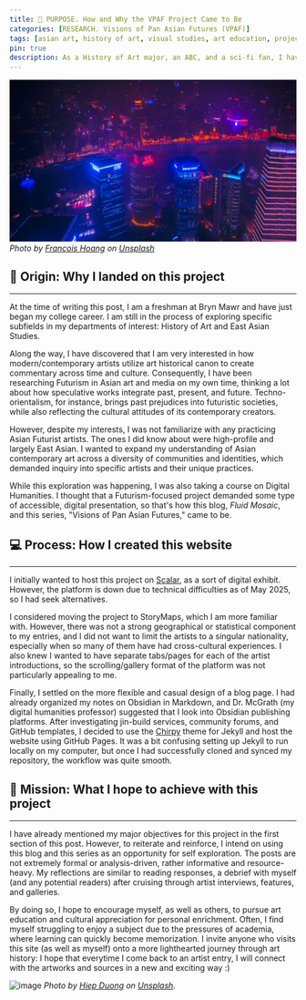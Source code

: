 ```yaml
---
title: 🎯 PURPOSE. How and Why the VPAF Project Came to Be 
categories: [RESEARCH. Visions of Pan Asian Futures (VPAF)]
tags: [asian art, history of art, visual studies, art education, project mission]
pin: true
description: As a History of Art major, an ABC, and a sci-fi fan, I have long been interested in exploring Asian Futurism. Thus commenced the "Visions of Pan Asian Futures" series.
---
```

![image](/images/purposetop.jpg)
*Photo by [Francois Hoang](https://unsplash.com/@aoirostudio?utm_content=creditCopyText&utm_medium=referral&utm_source=unsplash") on [Unsplash](https://unsplash.com/photos/high-angle-photography-of-city-during-nighttime-MFYlCoSm-0o?utm_content=creditCopyText&utm_medium=referral&utm_source=unsplash)*
      

## 🌳 **Origin:** Why I landed on this project
---
At the time of writing this post, I am a freshman at Bryn Mawr and have just began my college career. I am still in the process of exploring specific subfields in my departments of interest: History of Art and East Asian Studies. 

Along the way, I have discovered that I am very interested in how modern/contemporary artists utilize art historical canon to create commentary across time and culture. Consequently, I have been researching Futurism in Asian art and media on my own time, thinking a lot about how speculative works integrate past, present, and future. Techno-orientalism, for instance, brings past prejudices into futuristic societies, while also reflecting the cultural attitudes of its contemporary creators. 

However, despite my interests, I was not familiarize with any practicing Asian Futurist artists. The ones I did know about were high-profile and largely East Asian. I wanted to expand my understanding of Asian contemporary art across a diversity of communities and identities, which demanded inquiry into specific artists and their unique practices. 

While this exploration was happening, I was also taking a course on Digital Humanities. I thought that a Futurism-focused project demanded some type of accessible, digital presentation, so that's how this blog, *Fluid Mosaic*, and this series, "Visions of Pan Asian Futures," came to be.

## 💻 **Process:** How I created this website
---
I initially wanted to host this project on [Scalar](https://scalar.me/), as a sort of digital exhibit. However, the platform is down due to technical difficulties as of May 2025, so I had seek alternatives.

I considered moving the project to StoryMaps, which I am more familiar with. However, there was not a strong geographical or statistical component to my entries, and I did not want to limit the artists to a singular nationality, especially when so many of them have had cross-cultural experiences. I also knew I wanted to have separate tabs/pages for each of the artist introductions, so the scrolling/gallery format of the platform was not particularly appealing to me.

Finally, I settled on the more flexible and casual design of a blog page. I had already organized my notes on Obsidian in Markdown, and Dr. McGrath (my digital humanities professor) suggested that I look into Obsidian publishing platforms. After investigating jin-build services, community forums, and GitHub templates, I decided to use the [Chirpy](https://github.com/cotes2020/jekyll-theme-chirpy) theme for Jekyll and host the website using GitHub Pages. It was a bit confusing setting up Jekyll to run locally on my computer, but once I had successfully cloned and synced my repository, the workflow was quite smooth. 

## 🥅 **Mission:** What I hope to achieve with this project 
---
I have already mentioned my major objectives for this project in the first section of this post. However, to reiterate and reinforce, I intend on using this blog and this series as an opportunity for self exploration. The posts are not extremely formal or analysis-driven, rather informative and resource-heavy. My reflections are similar to reading responses, a debrief with myself (and any potential readers) after cruising through artist interviews, features, and galleries. 

By doing so, I hope to encourage myself, as well as others, to pursue art education and cultural appreciation for personal enrichment. Often, I find myself struggling to enjoy a subject due to the pressures of academia, where learning can quickly become memorization. I invite anyone who visits this site (as well as myself) onto a more lighthearted journey through art history: I hope that everytime I come back to an artist entry, I will connect with the artworks and sources in a new and exciting way :)

![image](/images/neoncity.jpg)
*Photo by [Hiep Duong](https://unsplash.com/@hiepdaiduong93?utm_content=creditCopyText&utm_medium=referral&utm_source=unsplash) on [Unsplash](https://unsplash.com/photos/people-walking-on-street-during-night-time-Z0aBm6359Oo?utm_content=creditCopyText&utm_medium=referral&utm_source=unsplash).*